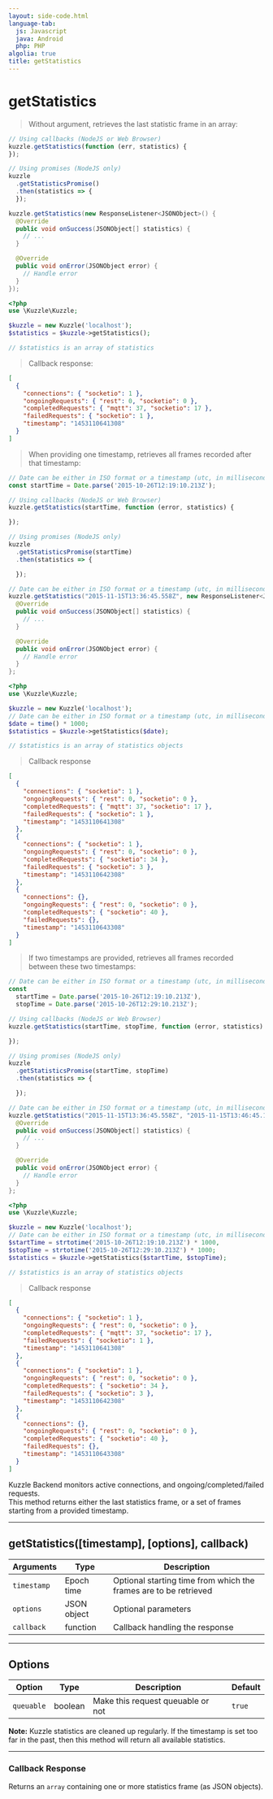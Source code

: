 ```yaml
---
layout: side-code.html
language-tab:
  js: Javascript
  java: Android
  php: PHP
algolia: true
title: getStatistics
---
```


# getStatistics

> Without argument, retrieves the last statistic frame in an array:

```js
// Using callbacks (NodeJS or Web Browser)
kuzzle.getStatistics(function (err, statistics) {
});

// Using promises (NodeJS only)
kuzzle
  .getStatisticsPromise()
  .then(statistics => {
  });
```

```java
kuzzle.getStatistics(new ResponseListener<JSONObject>() {
  @Override
  public void onSuccess(JSONObject[] statistics) {
    // ...
  }

  @Override
  public void onError(JSONObject error) {
    // Handle error
  }
});
```

```php
<?php
use \Kuzzle\Kuzzle;

$kuzzle = new Kuzzle('localhost');
$statistics = $kuzzle->getStatistics();

// $statistics is an array of statistics
```

> Callback response:

```json
[
  {
    "connections": { "socketio": 1 },
    "ongoingRequests": { "rest": 0, "socketio": 0 },
    "completedRequests": { "mqtt": 37, "socketio": 17 },
    "failedRequests": { "socketio": 1 },
    "timestamp": "1453110641308"
  }
]
```

> When providing one timestamp, retrieves all frames recorded after that timestamp:

```js
// Date can be either in ISO format or a timestamp (utc, in milliseconds)
const startTime = Date.parse('2015-10-26T12:19:10.213Z');

// Using callbacks (NodeJS or Web Browser)
kuzzle.getStatistics(startTime, function (error, statistics) {

});

// Using promises (NodeJS only)
kuzzle
  .getStatisticsPromise(startTime)
  .then(statistics => {

  });
```

```java
// Date can be either in ISO format or a timestamp (utc, in milliseconds)
kuzzle.getStatistics("2015-11-15T13:36:45.558Z", new ResponseListener<JSONObject[]>() {
  @Override
  public void onSuccess(JSONObject[] statistics) {
    // ...
  }

  @Override
  public void onError(JSONObject error) {
    // Handle error
  }
};
```

```php
<?php
use \Kuzzle\Kuzzle;

$kuzzle = new Kuzzle('localhost');
// Date can be either in ISO format or a timestamp (utc, in milliseconds)
$date = time() * 1000;
$statistics = $kuzzle->getStatistics($date);

// $statistics is an array of statistics objects
```

> Callback response

```json
[
  {
    "connections": { "socketio": 1 },
    "ongoingRequests": { "rest": 0, "socketio": 0 },
    "completedRequests": { "mqtt": 37, "socketio": 17 },
    "failedRequests": { "socketio": 1 },
    "timestamp": "1453110641308"
  },
  {
    "connections": { "socketio": 1 },
    "ongoingRequests": { "rest": 0, "socketio": 0 },
    "completedRequests": { "socketio": 34 },
    "failedRequests": { "socketio": 3 },
    "timestamp": "1453110642308"
  },
  {
    "connections": {},
    "ongoingRequests": { "rest": 0, "socketio": 0 },
    "completedRequests": { "socketio": 40 },
    "failedRequests": {},
    "timestamp": "1453110643308"
  }
]
```

> If two timestamps are provided, retrieves all frames recorded between these two timestamps:

```js
// Date can be either in ISO format or a timestamp (utc, in milliseconds)
const
  startTime = Date.parse('2015-10-26T12:19:10.213Z'),
  stopTime = Date.parse('2015-10-26T12:29:10.213Z');

// Using callbacks (NodeJS or Web Browser)
kuzzle.getStatistics(startTime, stopTime, function (error, statistics) {

});

// Using promises (NodeJS only)
kuzzle
  .getStatisticsPromise(startTime, stopTime)
  .then(statistics => {

  });
```

```java
// Date can be either in ISO format or a timestamp (utc, in milliseconds)
kuzzle.getStatistics("2015-11-15T13:36:45.558Z", "2015-11-15T13:46:45.123Z", new ResponseListener<JSONObject[]>() {
  @Override
  public void onSuccess(JSONObject[] statistics) {
    // ...
  }

  @Override
  public void onError(JSONObject error) {
    // Handle error
  }
};
```

```php
<?php
use \Kuzzle\Kuzzle;

$kuzzle = new Kuzzle('localhost');
// Date can be either in ISO format or a timestamp (utc, in milliseconds)
$startTime = strtotime('2015-10-26T12:19:10.213Z') * 1000,
$stopTime = strtotime('2015-10-26T12:29:10.213Z') * 1000;
$statistics = $kuzzle->getStatistics($startTime, $stopTime);

// $statistics is an array of statistics objects
```

> Callback response

```json
[
  {
    "connections": { "socketio": 1 },
    "ongoingRequests": { "rest": 0, "socketio": 0 },
    "completedRequests": { "mqtt": 37, "socketio": 17 },
    "failedRequests": { "socketio": 1 },
    "timestamp": "1453110641308"
  },
  {
    "connections": { "socketio": 1 },
    "ongoingRequests": { "rest": 0, "socketio": 0 },
    "completedRequests": { "socketio": 34 },
    "failedRequests": { "socketio": 3 },
    "timestamp": "1453110642308"
  },
  {
    "connections": {},
    "ongoingRequests": { "rest": 0, "socketio": 0 },
    "completedRequests": { "socketio": 40 },
    "failedRequests": {},
    "timestamp": "1453110643308"
  }
]
```

Kuzzle Backend monitors active connections, and ongoing/completed/failed requests.  
This method returns either the last statistics frame, or a set of frames starting from a provided timestamp.

---

## getStatistics([timestamp], [options], callback)

| Arguments | Type | Description |
|---------------|---------|----------------------------------------|
| ``timestamp`` | Epoch time | Optional starting time from which the frames are to be retrieved |
| ``options`` | JSON object | Optional parameters |
| ``callback`` | function | Callback handling the response |

---

## Options

| Option | Type | Description | Default |
|---------------|---------|----------------------------------------|---------|
| ``queuable`` | boolean | Make this request queuable or not  | ``true`` |

**Note:** Kuzzle statistics are cleaned up regularly. If the timestamp is set too far in the past, then this method will return all available statistics.

---

### Callback Response

Returns an `array` containing one or more statistics frame (as JSON objects).

